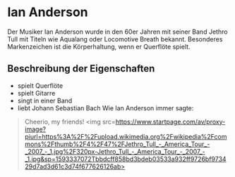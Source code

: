 # Ian Anderson
Der Musiker Ian Anderson wurde in den 60er Jahren mit seiner Band Jethro Tull mit Titeln wie Aqualang oder Locomotive Breath bekannt. Besonderes Markenzeichen ist die Körperhaltung, wenn er Querflöte spielt.
## Beschreibung der Eigenschaften
* spielt Querflöte
* spielt Gitarre
* singt in einer Band
* liebt Johann Sebastian Bach
Wie Ian Anderson immer sagte:
>Cheerio, my friends!
<img src=https://www.startpage.com/av/proxy-image?piurl=https%3A%2F%2Fupload.wikimedia.org%2Fwikipedia%2Fcommons%2Fthumb%2F4%2F47%2FJethro_Tull_-_America_Tour_-_2007_-_1.jpg%2F320px-Jethro_Tull_-_America_Tour_-_2007_-_1.jpg&sp=1593337072Tbbdcff858bd3bdeb03533a932ff9726bf973429d7ad3d61c3d74f677626126ab>
